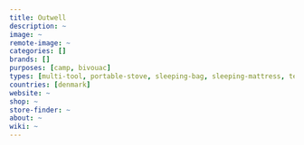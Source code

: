 ```yaml
---
title: Outwell
description: ~
image: ~
remote-image: ~
categories: []
brands: []
purposes: [camp, bivouac]
types: [multi-tool, portable-stove, sleeping-bag, sleeping-mattress, tent]
countries: [denmark]
website: ~
shop: ~
store-finder: ~
about: ~
wiki: ~
---
```

